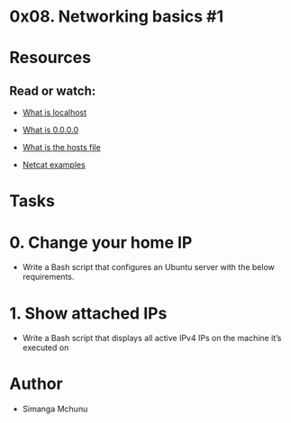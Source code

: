 # 0x08. Networking basics #1

# Resources

## Read or watch:

- [What is localhost](https://alx-intranet.hbtn.io/rltoken/Odcc_tyAQlcANCCrtmxo6A)

- [What is 0.0.0.0](https://alx-intranet.hbtn.io/rltoken/fUb9IpnxrNaddMljzwbhJQ)

- [What is the hosts file](https://alx-intranet.hbtn.io/rltoken/4_MBpFTulKliFM69jCPzOQ)

- [Netcat examples](https://alx-intranet.hbtn.io/rltoken/OR0lOEwAw9I1Rj4aGp1Ljg)

# Tasks

# 0. Change your home IP
- Write a Bash script that configures an Ubuntu server with the below requirements.

# 1. Show attached IPs
- Write a Bash script that displays all active IPv4 IPs on the machine it’s executed on


# Author
- Simanga Mchunu
